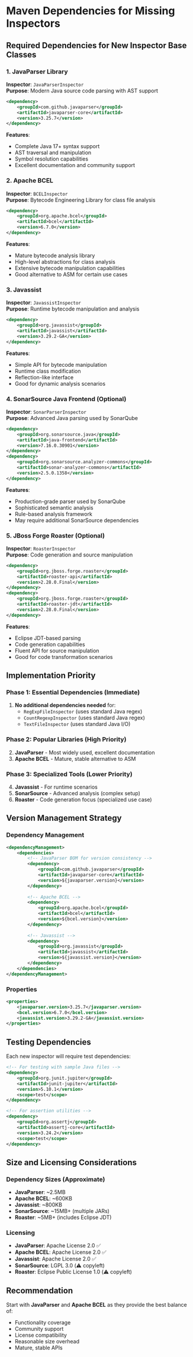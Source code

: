 # Maven Dependencies for Missing Inspectors

## Required Dependencies for New Inspector Base Classes

### 1. JavaParser Library
**Inspector**: `JavaParserInspector`  
**Purpose**: Modern Java source code parsing with AST support

```xml
<dependency>
    <groupId>com.github.javaparser</groupId>
    <artifactId>javaparser-core</artifactId>
    <version>3.25.7</version>
</dependency>
```

**Features**:
- Complete Java 17+ syntax support
- AST traversal and manipulation
- Symbol resolution capabilities
- Excellent documentation and community support

### 2. Apache BCEL
**Inspector**: `BCELInspector`  
**Purpose**: Bytecode Engineering Library for class file analysis

```xml
<dependency>
    <groupId>org.apache.bcel</groupId>
    <artifactId>bcel</artifactId>
    <version>6.7.0</version>
</dependency>
```

**Features**:
- Mature bytecode analysis library
- High-level abstractions for class analysis
- Extensive bytecode manipulation capabilities
- Good alternative to ASM for certain use cases

### 3. Javassist
**Inspector**: `JavassistInspector`  
**Purpose**: Runtime bytecode manipulation and analysis

```xml
<dependency>
    <groupId>org.javassist</groupId>
    <artifactId>javassist</artifactId>
    <version>3.29.2-GA</version>
</dependency>
```

**Features**:
- Simple API for bytecode manipulation
- Runtime class modification
- Reflection-like interface
- Good for dynamic analysis scenarios

### 4. SonarSource Java Frontend (Optional)
**Inspector**: `SonarParserInspector`  
**Purpose**: Advanced Java parsing used by SonarQube

```xml
<dependency>
    <groupId>org.sonarsource.java</groupId>
    <artifactId>java-frontend</artifactId>
    <version>7.16.0.30901</version>
</dependency>
<dependency>
    <groupId>org.sonarsource.analyzer-commons</groupId>
    <artifactId>sonar-analyzer-commons</artifactId>
    <version>2.5.0.1358</version>
</dependency>
```

**Features**:
- Production-grade parser used by SonarQube
- Sophisticated semantic analysis
- Rule-based analysis framework
- May require additional SonarSource dependencies

### 5. JBoss Forge Roaster (Optional)
**Inspector**: `RoasterInspector`  
**Purpose**: Code generation and source manipulation

```xml
<dependency>
    <groupId>org.jboss.forge.roaster</groupId>
    <artifactId>roaster-api</artifactId>
    <version>2.28.0.Final</version>
</dependency>
<dependency>
    <groupId>org.jboss.forge.roaster</groupId>
    <artifactId>roaster-jdt</artifactId>
    <version>2.28.0.Final</version>
</dependency>
```

**Features**:
- Eclipse JDT-based parsing
- Code generation capabilities
- Fluent API for source manipulation
- Good for code transformation scenarios

## Implementation Priority

### Phase 1: Essential Dependencies (Immediate)
1. **No additional dependencies needed** for:
   - `RegExpFileInspector` (uses standard Java regex)
   - `CountRegexpInspector` (uses standard Java regex)
   - `TextFileInspector` (uses standard Java I/O)

### Phase 2: Popular Libraries (High Priority)
2. **JavaParser** - Most widely used, excellent documentation
3. **Apache BCEL** - Mature, stable alternative to ASM

### Phase 3: Specialized Tools (Lower Priority)
4. **Javassist** - For runtime scenarios
5. **SonarSource** - Advanced analysis (complex setup)
6. **Roaster** - Code generation focus (specialized use case)

## Version Management Strategy

### Dependency Management
```xml
<dependencyManagement>
    <dependencies>
        <!-- JavaParser BOM for version consistency -->
        <dependency>
            <groupId>com.github.javaparser</groupId>
            <artifactId>javaparser-core</artifactId>
            <version>${javaparser.version}</version>
        </dependency>
        
        <!-- Apache BCEL -->
        <dependency>
            <groupId>org.apache.bcel</groupId>
            <artifactId>bcel</artifactId>
            <version>${bcel.version}</version>
        </dependency>
        
        <!-- Javassist -->
        <dependency>
            <groupId>org.javassist</groupId>
            <artifactId>javassist</artifactId>
            <version>${javassist.version}</version>
        </dependency>
    </dependencies>
</dependencyManagement>
```

### Properties
```xml
<properties>
    <javaparser.version>3.25.7</javaparser.version>
    <bcel.version>6.7.0</bcel.version>
    <javassist.version>3.29.2-GA</javassist.version>
</properties>
```

## Testing Dependencies

Each new inspector will require test dependencies:

```xml
<!-- For testing with sample Java files -->
<dependency>
    <groupId>org.junit.jupiter</groupId>
    <artifactId>junit-jupiter</artifactId>
    <version>5.10.1</version>
    <scope>test</scope>
</dependency>

<!-- For assertion utilities -->
<dependency>
    <groupId>org.assertj</groupId>
    <artifactId>assertj-core</artifactId>
    <version>3.24.2</version>
    <scope>test</scope>
</dependency>
```

## Size and Licensing Considerations

### Dependency Sizes (Approximate)
- **JavaParser**: ~2.5MB
- **Apache BCEL**: ~600KB  
- **Javassist**: ~800KB
- **SonarSource**: ~15MB+ (multiple JARs)
- **Roaster**: ~5MB+ (includes Eclipse JDT)

### Licensing
- **JavaParser**: Apache License 2.0 ✅
- **Apache BCEL**: Apache License 2.0 ✅
- **Javassist**: Apache License 2.0 ✅
- **SonarSource**: LGPL 3.0 (⚠️ copyleft)
- **Roaster**: Eclipse Public License 1.0 (⚠️ copyleft)

## Recommendation

Start with **JavaParser** and **Apache BCEL** as they provide the best balance of:
- Functionality coverage
- Community support
- License compatibility
- Reasonable size overhead
- Mature, stable APIs
